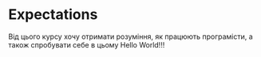 # Expectations
Від цього курсу хочу отримати розуміння, як працюють програмісти, а також спробувати себе в цьому
Hello World!!!